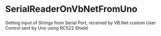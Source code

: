 # SerialReaderOnVbNetFromUno
Getting input of Strings from Serial Port, received by VB.Net custom User Control sent by Uno using RC522 Shield
